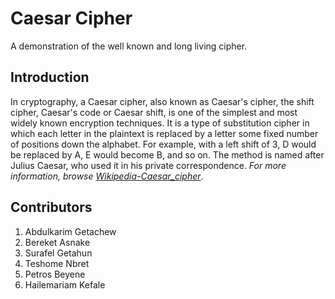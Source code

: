 # Caesar Cipher
A demonstration of the well known and long living cipher.

## Introduction
In cryptography, a Caesar cipher, also known as Caesar's cipher, the shift cipher, Caesar's code or Caesar shift, is one of the simplest and most widely known encryption techniques. It is a type of substitution cipher in which each letter in the plaintext is replaced by a letter some fixed number of positions down the alphabet. For example, with a left shift of 3, D would be replaced by A, E would become B, and so on. The method is named after Julius Caesar, who used it in his private correspondence.
*For more information, browse [Wikipedia-Caesar_cipher](https://en.wikipedia.org/wiki/Caesar_cipher)*.
## Contributors
1. Abdulkarim Getachew
2. Bereket Asnake
3. Surafel Getahun
4. Teshome Nbret
5. Petros Beyene
6. Hailemariam Kefale
